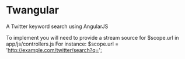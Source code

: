 # Twangular

A Twitter keyword search using AngularJS

To implement you will need to provide a stream source for $scope.url in app/js/controllers.js
For instance: $scope.url = 'http://example.com/twitter/search?q=';